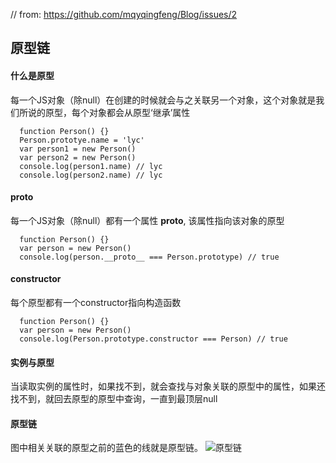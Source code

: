 // from: https://github.com/mqyqingfeng/Blog/issues/2

## 原型链

#### 什么是原型
每一个JS对象（除null）在创建的时候就会与之关联另一个对象，这个对象就是我们所说的原型，每个对象都会从原型‘继承’属性
```
  function Person() {}
  Person.prototye.name = 'lyc'
  var person1 = new Person()
  var person2 = new Person()
  console.log(person1.name) // lyc
  console.log(person2.name) // lyc
```

#### __proto__
每一个JS对象（除null）都有一个属性 __proto__, 该属性指向该对象的原型
```
  function Person() {}
  var person = new Person()
  console.log(person.__proto__ === Person.prototype) // true
```

#### constructor
每个原型都有一个constructor指向构造函数
```
  function Person() {}
  var person = new Person()
  console.log(Person.prototype.constructor === Person) // true
```

#### 实例与原型
当读取实例的属性时，如果找不到，就会查找与对象关联的原型中的属性，如果还找不到，就回去原型的原型中查询，一直到最顶层null

#### 原型链
图中相关关联的原型之前的蓝色的线就是原型链。
![原型链](https://tva1.sinaimg.cn/large/008eGmZEly1gpje9gapxkj30mh0abaa1.jpg)
